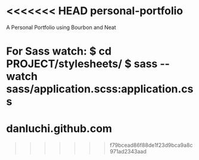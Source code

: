 <<<<<<< HEAD
personal-portfolio
==================

A Personal Portfolio using Bourbon and Neat

For Sass watch:
$ cd PROJECT/stylesheets/ 
$ sass --watch sass/application.scss:application.css
=======
danluchi.github.com
===================
>>>>>>> f79bcead86f88de1f23d9bca9a8c971ad2343aad

